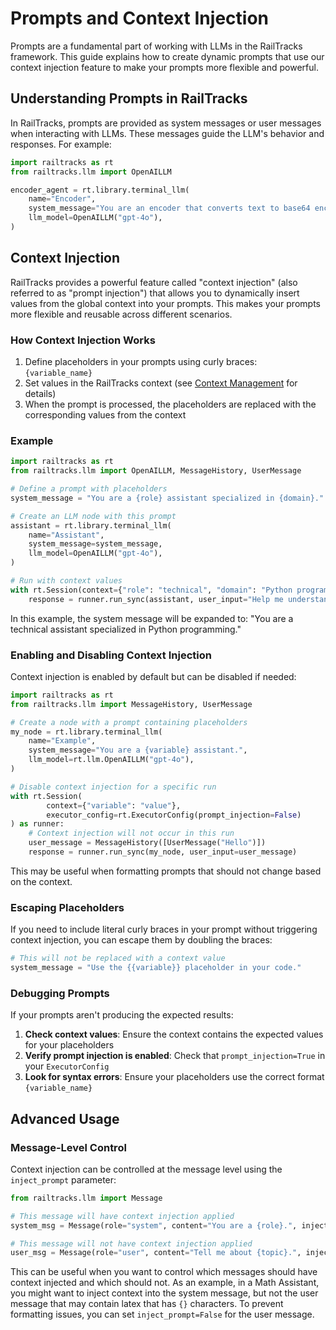 # Prompts and Context Injection

Prompts are a fundamental part of working with LLMs in the RailTracks framework. This guide explains how to create dynamic prompts that use our context injection feature to make your prompts more flexible and powerful.

## Understanding Prompts in RailTracks

In RailTracks, prompts are provided as system messages or user messages when interacting with LLMs. These messages guide the LLM's behavior and responses. For example:

```python
import railtracks as rt
from railtracks.llm import OpenAILLM

encoder_agent = rt.library.terminal_llm(
    name="Encoder",
    system_message="You are an encoder that converts text to base64 encoding.",
    llm_model=OpenAILLM("gpt-4o"),
)
```

## Context Injection

RailTracks provides a powerful feature called "context injection" (also referred to as "prompt injection") that allows you to dynamically insert values from the global context into your prompts. This makes your prompts more flexible and reusable across different scenarios.

### How Context Injection Works

1. Define placeholders in your prompts using curly braces: `{variable_name}`
2. Set values in the RailTracks context (see [Context Management](context_management.md) for details)
3. When the prompt is processed, the placeholders are replaced with the corresponding values from the context

### Example

```python
import railtracks as rt
from railtracks.llm import OpenAILLM, MessageHistory, UserMessage

# Define a prompt with placeholders
system_message = "You are a {role} assistant specialized in {domain}."

# Create an LLM node with this prompt
assistant = rt.library.terminal_llm(
    name="Assistant",
    system_message=system_message,
    llm_model=OpenAILLM("gpt-4o"),
)

# Run with context values
with rt.Session(context={"role": "technical", "domain": "Python programming"}) as runner:
    response = runner.run_sync(assistant, user_input="Help me understand decorators.")
```

In this example, the system message will be expanded to: "You are a technical assistant specialized in Python programming."

### Enabling and Disabling Context Injection

Context injection is enabled by default but can be disabled if needed:

```python
import railtracks as rt
from railtracks.llm import MessageHistory, UserMessage

# Create a node with a prompt containing placeholders
my_node = rt.library.terminal_llm(
    name="Example",
    system_message="You are a {variable} assistant.",
    llm_model=rt.llm.OpenAILLM("gpt-4o"),
)

# Disable context injection for a specific run
with rt.Session(
        context={"variable": "value"},
        executor_config=rt.ExecutorConfig(prompt_injection=False)
) as runner:
    # Context injection will not occur in this run
    user_message = MessageHistory([UserMessage("Hello")])
    response = runner.run_sync(my_node, user_input=user_message)
```

This may be useful when formatting prompts that should not change based on the context.

### Escaping Placeholders

If you need to include literal curly braces in your prompt without triggering context injection, you can escape them by doubling the braces:

```python
# This will not be replaced with a context value
system_message = "Use the {{variable}} placeholder in your code."
```

### Debugging Prompts

If your prompts aren't producing the expected results:

1. **Check context values**: Ensure the context contains the expected values for your placeholders
2. **Verify prompt injection is enabled**: Check that `prompt_injection=True` in your `ExecutorConfig`
3. **Look for syntax errors**: Ensure your placeholders use the correct format `{variable_name}`

## Advanced Usage

### Message-Level Control

Context injection can be controlled at the message level using the `inject_prompt` parameter:

```python
from railtracks.llm import Message

# This message will have context injection applied
system_msg = Message(role="system", content="You are a {role}.", inject_prompt=True)

# This message will not have context injection applied
user_msg = Message(role="user", content="Tell me about {topic}.", inject_prompt=False)
```

This can be useful when you want to control which messages should have context injected and which should not. 
As an example, in a Math Assistant, you might want to inject context into the system message, but not the user message that may contain latex that has `{}` characters. To prevent formatting issues, you can set `inject_prompt=False` for the user message.